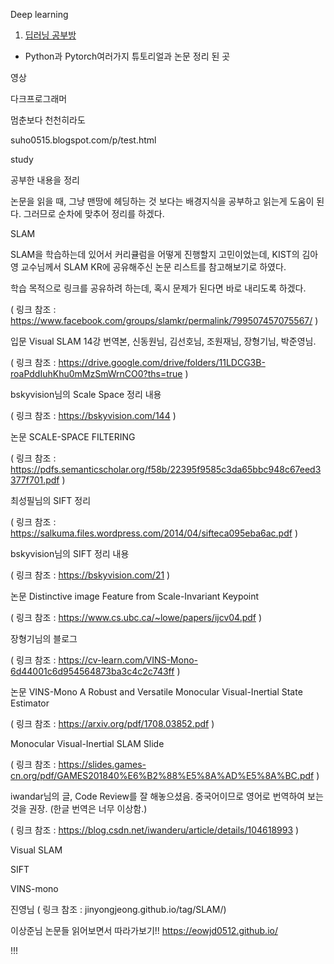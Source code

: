 Deep learning
1. [딥러닝 공부방](deep-learning-study.tistory.com/category/Python/%ED%8C%8C%EC%9D%B4%EC%8D%AC%20OpenCV%20%EA%B3%B5%EB%B6%80)
- Python과 Pytorch여러가지 튜토리얼과 논문 정리 된 곳


영상

다크프로그래머

멈춘보다 천천히라도

suho0515.blogspot.com/p/test.html

study


공부한 내용을 정리


논문을 읽을 때, 그냥 맨땅에 헤딩하는 것 보다는 배경지식을 공부하고 읽는게 도움이 된다.
그러므로 순차에 맞추어 정리를 하겠다.



SLAM

SLAM을 학습하는데 있어서 커리큘럼을 어떻게 진행할지 고민이었는데, KIST의 김아영 교수님께서 SLAM KR에 공유해주신 논문 리스트를 참고해보기로 하였다.

학습 목적으로 링크를 공유하려 하는데, 혹시 문제가 된다면 바로 내리도록 하겠다.

( 링크 참조 : https://www.facebook.com/groups/slamkr/permalink/799507457075567/ )

입문 Visual SLAM 14강 번역본, 신동원님, 김선호님, 조원재님, 장형기님, 박준영님.

( 링크 참조 : https://drive.google.com/drive/folders/11LDCG3B-roaPddIuhKhu0mMzSmWrnCO0?ths=true )

bskyvision님의 Scale Space 정리 내용

( 링크 참조 : https://bskyvision.com/144 )

논문 SCALE-SPACE FILTERING

( 링크 참조 : https://pdfs.semanticscholar.org/f58b/22395f9585c3da65bbc948c67eed3377f701.pdf )

최성필님의 SIFT 정리

( 링크 참조 : https://salkuma.files.wordpress.com/2014/04/sifteca095eba6ac.pdf )

bskyvision님의 SIFT 정리 내용

( 링크 참조 : https://bskyvision.com/21 )

논문 Distinctive image Feature from Scale-Invariant Keypoint

( 링크 참조 : https://www.cs.ubc.ca/~lowe/papers/ijcv04.pdf )

장형기님의 블로그

( 링크 참조 : https://cv-learn.com/VINS-Mono-6d44001c6d954564873ba3c4c2c743ff )

논문 VINS-Mono A Robust and Versatile Monocular Visual-Inertial State Estimator

( 링크 참조 : https://arxiv.org/pdf/1708.03852.pdf )

Monocular Visual-Inertial SLAM Slide

( 링크 참조 : https://slides.games-cn.org/pdf/GAMES201840%E6%B2%88%E5%8A%AD%E5%8A%BC.pdf )

iwandar님의 글, Code Review를 잘 해놓으셨음. 중국어이므로 영어로 번역하여 보는 것을 권장. (한글 번역은 너무 이상함.)

( 링크 참조 : https://blog.csdn.net/iwanderu/article/details/104618993 )

Visual SLAM

SIFT

VINS-mono

 진영님
( 링크 참조 : jinyongjeong.github.io/tag/SLAM/)

이상준님 논문들 읽어보면서 따라가보기!!
https://eowjd0512.github.io/







!!!

